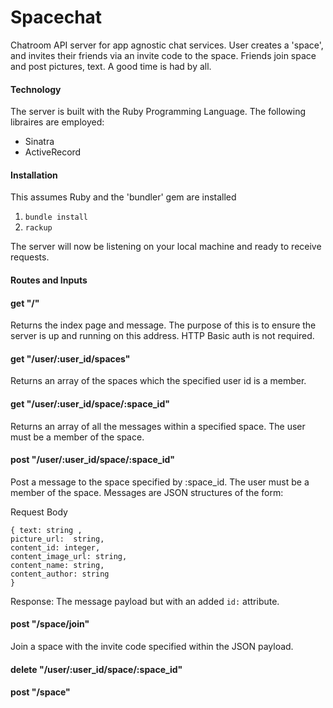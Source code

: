 Spacechat
=========

Chatroom API server for app agnostic chat services. 
User creates a 'space', and invites their friends via an invite code to the space. Friends join space and post pictures, text. A good time is had by all.

#### Technology
The server is built with the Ruby Programming Language. The following libraires are employed:

- Sinatra
- ActiveRecord

#### Installation

This assumes Ruby and the 'bundler' gem are installed

1. ``` bundle install ```
2. ``` rackup ```

The server will now be listening on your local machine and ready to receive requests.

#### Routes and Inputs

#### get "/"
Returns the index page and message. The purpose of this is to ensure the server is up and running on this address. HTTP Basic auth is not required.


#### get "/user/:user_id/spaces"
Returns an array of the spaces which the specified user id is a member.


#### get "/user/:user_id/space/:space_id"
Returns an array of all the messages within a specified space. The user must be a member of the space.

#### post "/user/:user_id/space/:space_id"
Post a message to the space specified by :space_id. The user must be a member of the space. Messages are JSON structures of the form:

Request Body

```
{ text: string , 
picture_url:  string,
content_id: integer,
content_image_url: string,
content_name: string,
content_author: string
}
```
Response: The message payload but with an added ```id:``` attribute.

#### post "/space/join"
Join a space with the invite code specified within the JSON payload. 

#### delete "/user/:user_id/space/:space_id"

#### post "/space"




